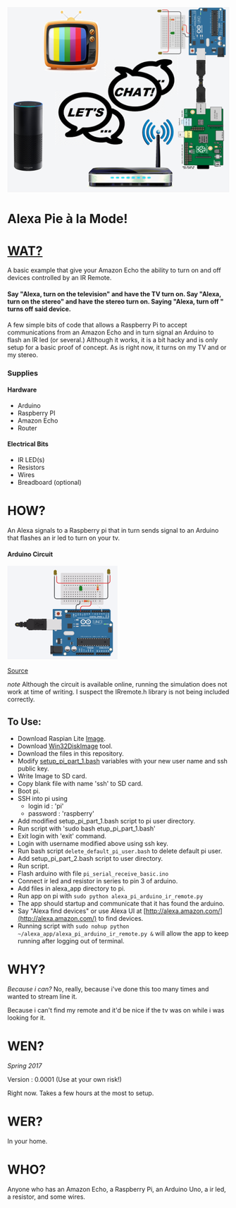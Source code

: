 ![Circuit Diagram](/docs/img/circuit_diagram.png)

# Alexa Pie à la Mode!

# [WAT?](http://haos.info/alexa_pi_a_la_mode_project/slides/index.html "CLICK TO VIEW PRESENTATION!")

A basic example that give your Amazon Echo the ability to turn on and off devices controlled by an IR Remote.

#### Say "Alexa, turn on the television" and have the TV turn on. Say "Alexa, turn on the stereo" and have the stereo turn on. Saying "Alexa, turn off <device>" turns off said device.

A few simple bits of code that allows a Raspberry Pi to accept communications from an Amazon Echo and in turn signal an Arduino to flash an IR led (or several.) Although it works, it is a bit hacky and is only setup for a basic proof of concept. As is right now, it turns on my TV and or my stereo.

### Supplies

#### Hardware

* Arduino
* Raspberry PI
* Amazon Echo
* Router

#### Electrical Bits

* IR LED(s)
* Resistors
* Wires
* Breadboard (optional)


# HOW?

An Alexa signals to a Raspberry pi that in turn sends signal to an Arduino that flashes an ir led to turn on your tv.

#### Arduino Circuit

![Circuit Diagram](/docs/img/circuit_diagram.jpg)

[Source](https://circuits.io/circuits/4368694-alexa-pi-a-la-mode-arduino-portion)

*note* Although the circuit is available online, running the simulation does not work at time of writing. I suspect the IRremote.h library is not being included correctly.

## To Use:

* Download Raspian Lite [Image](https://www.raspberrypi.org/downloads/raspbian/).
* Download [Win32DiskImage](https://sourceforge.net/projects/win32diskimager/) tool.
* Download the files in this repository.
* Modify [setup_pi_part_1.bash](https://github.com/EntropyHaos/z_haos_raspberry_pi_home_server_setup_script_set/blob/master/setup_pi_part_1.bash) variables with your new user name and ssh public key.
* Write Image to SD card.
* Copy blank file with name 'ssh' to SD card.
* Boot pi.
* SSH into pi using 
    * login id : 'pi'
    * password : 'raspberry'
* Add modified setup_pi_part_1.bash script to pi user directory.
* Run script with 'sudo bash etup_pi_part_1.bash'
* Exit login with 'exit' command.
* Login with username modified above using ssh key.
* Run bash script ```delete_default_pi_user.bash``` to delete default pi user.
* Add setup_pi_part_2.bash script to user directory.
* Run script.
* Flash arduino with file ```pi_serial_receive_basic.ino```
* Connect ir led and resistor in series to pin 3 of arduino.
* Add files in alexa_app directory to pi.
* Run app on pi with ```sudo python alexa_pi_arduino_ir_remote.py```
* The app should startup and communicate that it has found the arduino.
* Say "Alexa find devices" or use Alexa UI at [http://alexa.amazon.com/](http://alexa.amazon.com/) to find devices.
* Running script with ```sudo nohup python ~/alexa_app/alexa_pi_arduino_ir_remote.py &``` will allow the app to keep running after logging out of terminal.

# WHY?

*Because i can?* No, really, because i've done this too many times and wanted to stream line it.

Because i can't find my remote and it'd be nice if the tv was on while i was looking for it.

# WEN?

*Spring 2017*

Version : 0.0001 (Use at your own risk!)

Right now. Takes a few hours at the most to setup.

# WER?

In your home.

# WHO?

Anyone who has an Amazon Echo, a Raspberry Pi, an Arduino Uno, a ir led, a resistor, and some wires.